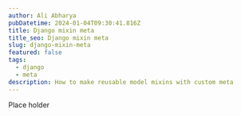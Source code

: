 ```yaml
---
author: Ali Abharya
pubDatetime: 2024-01-04T09:30:41.816Z
title: Django mixin meta
title_seo: Django mixin meta
slug: django-mixin-meta
featured: false
tags:
  - django
  - meta
description: How to make reusable model mixins with custom meta
---
```


Place holder
